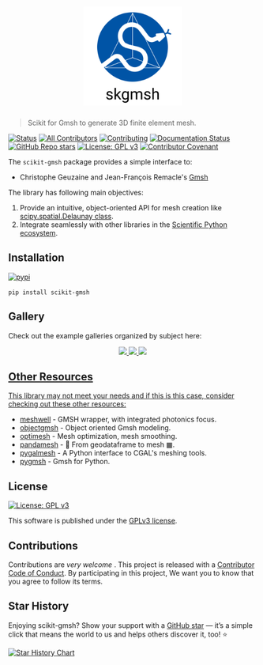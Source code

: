 <h1 align="center">
  <a href="https://github.com/pyvista/scikit-gmsh#--------">
    <img src="https://raw.githubusercontent.com/pyvista/scikit-gmsh/main/docs/_static/logo.svg"
         alt="scikit-gmsh"
         width="200"></a>
</h1>

> Scikit for Gmsh to generate 3D finite element mesh.

[![Status](https://badgen.net/badge/status/alpha/d8624d)](https://badgen.net/badge/status/alpha/d8624d)
[![All Contributors](https://img.shields.io/github/all-contributors/pyvista/scikit-gmsh?color=ee8449)](https://scikit-gmsh.readthedocs.io/en/latest/reference/about.html#contributors)
[![Contributing](https://img.shields.io/badge/PR-Welcome-%23FF8300.svg)](https://github.com/pyvista/scikit-gmsh/issues)
[![Documentation Status](https://readthedocs.org/projects/scikit-gmsh/badge/?version=latest)](https://scikit-gmsh.readthedocs.io/en/latest/?badge=latest)
[![GitHub Repo stars](https://img.shields.io/github/stars/pyvista/scikit-gmsh)](https://github.com/pyvista/scikit-gmsh/stargazers)
[![License: GPL v3](https://img.shields.io/badge/License-GPLv3-blue.svg)](https://www.gnu.org/licenses/gpl-3.0)
[![Contributor Covenant](https://img.shields.io/badge/contributor%20covenant-2.1-4baaaa.svg)](CODE_OF_CONDUCT.md)

The `scikit-gmsh` package provides a simple interface to:

- Christophe Geuzaine and Jean-François Remacle's [Gmsh](https://pypi.org/project/gmsh/)

The library has following main objectives:

1. Provide an intuitive, object-oriented API for mesh creation like [scipy.spatial.Delaunay class](https://docs.scipy.org/doc/scipy/reference/generated/scipy.spatial.Delaunay.html).
1. Integrate seamlessly with other libraries in the [Scientific Python ecosystem](https://scientific-python.org/).

## Installation

[![pypi](https://img.shields.io/pypi/v/scikit-gmsh?label=pypi&logo=python&logoColor=white)](https://pypi.org/project/scikit-gmsh/)

```shell
pip install scikit-gmsh
```

## Gallery

Check out the example galleries organized by subject here:

<p align="center">
  <a href="https://scikit-gmsh.readthedocs.io/en/latest/examples/icosahedron.html">
    <img src="https://scikit-gmsh.readthedocs.io/en/latest/_images/sphx_glr_icosahedron_thumb.png" height="190px"/>
  </a>
  <a href="https://scikit-gmsh.readthedocs.io/en/latest/examples/polygon_with_hole.html">
    <img src="https://scikit-gmsh.readthedocs.io/en/latest/_images/sphx_glr_polygon_with_hole_thumb.png" height="190px"/>
  </a>
  <a href="https://scikit-gmsh.readthedocs.io/en/latest/examples/cylinder.html">
    <img src="https://scikit-gmsh.readthedocs.io/en/latest/_images/sphx_glr_cylinder_thumb.png" height="190px"/>
</p>

## Other Resources

This library may not meet your needs and if this is this case, consider checking out these other resources:

- [meshwell](https://github.com/simbilod/meshwell) - GMSH wrapper, with integrated photonics focus.
- [objectgmsh](https://github.com/nemocrys/objectgmsh) - Object oriented Gmsh modeling.
- [optimesh](https://github.com/meshpro/optimesh) - Mesh optimization, mesh smoothing.
- [pandamesh](https://github.com/Deltares/pandamesh) - 🐼 From geodataframe to mesh ▦.
- [pygalmesh](https://github.com/meshpro/pygalmesh) - A Python interface to CGAL's meshing tools.
- [pygmsh](https://github.com/nschloe/pygmsh) - Gmsh for Python.

## License

[![License: GPL v3](https://img.shields.io/badge/License-GPLv3-blue.svg)](https://www.gnu.org/licenses/gpl-3.0)

This software is published under the [GPLv3 license](https://www.gnu.org/licenses/gpl-3.0.en.html).

## Contributions

Contributions are _very welcome_ .
This project is released with a [Contributor Code of Conduct](CODE_OF_CONDUCT.md).
By participating in this project, We want you to know that you agree to follow its terms.

## Star History

Enjoying scikit-gmsh? Show your support with a [GitHub star](https://github.com/pyvista/scikit-gmsh) — it’s a simple click that means the world to us and helps others discover it, too! ⭐️

[![Star History Chart](https://api.star-history.com/svg?repos=pyvista/scikit-gmsh&type=Date)](https://star-history.com/#pyvista/scikit-gmsh&Date)
